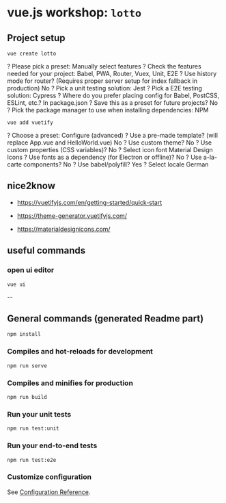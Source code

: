 # vue.js workshop: `lotto`

## Project setup

`vue create lotto`

? Please pick a preset: Manually select features
? Check the features needed for your project: Babel, PWA, Router, Vuex, Unit, E2E
? Use history mode for router? (Requires proper server setup for index fallback in production) No
? Pick a unit testing solution: Jest
? Pick a E2E testing solution: Cypress
? Where do you prefer placing config for Babel, PostCSS, ESLint, etc.? In package.json
? Save this as a preset for future projects? No
? Pick the package manager to use when installing dependencies: NPM

`vue add vuetify`

? Choose a preset: Configure (advanced)
? Use a pre-made template? (will replace App.vue and HelloWorld.vue) No
? Use custom theme? No
? Use custom properties (CSS variables)? No
? Select icon font Material Design Icons
? Use fonts as a dependency (for Electron or offline)? No
? Use a-la-carte components? No
? Use babel/polyfill? Yes
? Select locale German


## nice2know

* https://vuetifyjs.com/en/getting-started/quick-start

* https://theme-generator.vuetifyjs.com/

* https://materialdesignicons.com/


## useful commands

### open ui editor

`vue ui` 

--

## General commands (generated Readme part)
```
npm install
```

### Compiles and hot-reloads for development
```
npm run serve
```

### Compiles and minifies for production
```
npm run build
```

### Run your unit tests
```
npm run test:unit
```

### Run your end-to-end tests
```
npm run test:e2e
```

### Customize configuration
See [Configuration Reference](https://cli.vuejs.org/config/).
